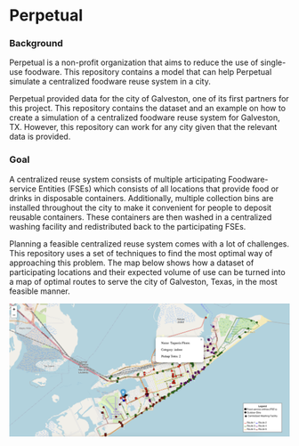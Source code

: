 # Perpetual

### Background

Perpetual is a non-profit organization that aims to reduce the use of single-use foodware. This repository contains a model that can help Perpetual simulate a centralized foodware reuse system in a city.

Perpetual provided data for the city of Galveston, one of its first partners for this project. This repository contains the dataset and an example on how to create a simulation of a centralized foodware reuse system for Galveston, TX. However, this repository can work for any city given that the relevant data is provided.

### Goal

A centralized reuse system consists of multiple articipating Foodware-service Entities (FSEs) which consists of all locations that provide food or drinks in disposable containers. Additionally, multiple collection bins are installed throughout the city to make it convenient for people to deposit reusable containers. These containers are then washed in a centralized washing facility and redistributed back to the participating FSEs.

Planning a feasible centralized reuse system comes with a lot of challenges. This repository uses a set of techniques to find the most optimal way of approaching this problem. The map below shows how a dataset of participating locations and their expected volume of use can be turned into a map of optimal routes to serve the city of Galveston, Texas, in the most feasible manner.

![The interactive map can be found in the output directory](archive/mentor/images/galveston_map.png)

